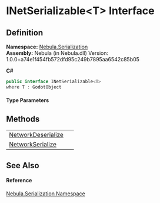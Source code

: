 # INetSerializable&lt;T&gt; Interface




## Definition
**Namespace:** <a href="N_Nebula_Serialization">Nebula.Serialization</a>  
**Assembly:** Nebula (in Nebula.dll) Version: 1.0.0+a74e1f454fb572dfd95c249b7895aa6542c85b05

**C#**
``` C#
public interface INetSerializable<T>
where T : GodotObject

```



#### Type Parameters
<dl><dt /><dd /></dl>

## Methods
<table>
<tr>
<td><a href="M_Nebula_Serialization_INetSerializable_1_NetworkDeserialize">NetworkDeserialize</a></td>
<td> </td></tr>
<tr>
<td><a href="M_Nebula_Serialization_INetSerializable_1_NetworkSerialize">NetworkSerialize</a></td>
<td> </td></tr>
</table>

## See Also


#### Reference
<a href="N_Nebula_Serialization">Nebula.Serialization Namespace</a>  
